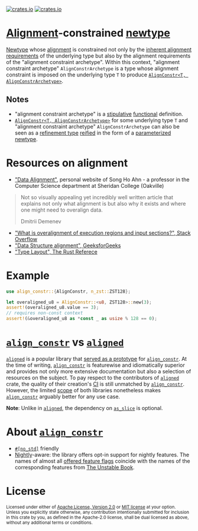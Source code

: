 [![crates.io](https://img.shields.io/crates/v/align_constr.svg)][`align_constr`]
[![crates.io](https://img.shields.io/crates/d/align_constr.svg)][`align_constr`]

# [Alignment][alignment]-constrained [newtype]

[Newtype][newtype] whose [alignment] is constrained not only by the [inherent alignment requirements](https://doc.rust-lang.org/reference/type-layout.html) of the underlying type but also by the alignment requirements of the "alignment constraint archetype". Within this context, "alignment constraint archetype" `AlignConstrArchetype` is a type whose alignment constraint is imposed on the underlying type `T` to produce [`AlignConstr<T, AlignConstrArchetype>`][`AlignConstr`].

## Notes

* "alignment constraint archetype" is a
[stipulative](https://www.ucfmapper.com/education/various-types-definitions/#:~:text=Stipulative%20definitions)
[functional](https://www.ucfmapper.com/education/various-types-definitions/#:~:text=Functional%20definitions)
definition.
* [`AlignConstr<T, AlignConstrArchetype>`][`AlignConstr`] for some underlying type `T` and "alignment constraint archetype" `AlignConstrArchetype` can also be seen as a [refinement type](https://en.wikipedia.org/wiki/Refinement_type) [reified](https://en.wikipedia.org/wiki/Reification_(computer_science)) in the form of a [parameterized](http://www.angelikalanger.com/GenericsFAQ/FAQSections/ParameterizedTypes.html#FAQ001) [newtype].

# Resources on alignment

* ["Data Alignment"](http://www.songho.ca/misc/alignment/dataalign.html), personal website of Song Ho Ahn - a professor in the Computer Science department at Sheridan College (Oakville)
> Not so visually appealing yet incredibly well written article that explains not only what alignment is but also why it exists and where one might need to overalign data.
>
> Dmitrii Demenev
* ["What is overalignment of execution regions and input sections?", Stack Overflow][overalignment]
* ["Data Structure alignment", GeeksforGeeks](https://www.geeksforgeeks.org/data-structure-alignment/)
* ["Type Layout", The Rust Referece](https://doc.rust-lang.org/reference/type-layout.html)

# Example

```rust
use align_constr::{AlignConstr, n_zst::ZST128};

let overaligned_u8 = AlignConstr::<u8, ZST128>::new(3);
assert!(overaligned_u8.value == 3);
// requires non-const context
assert!(&overaligned_u8 as *const _ as usize % 128 == 0);
```

# [`align_constr`] vs [`aligned`]

[`aligned`] is a popular library that [served as a prototype](https://github.com/JohnScience/align_constr/blob/main/HISTORY.md) for [`align_constr`]. At the time of writing, [`align_constr`] is featurewise and idiomatically superior and provides not only more extensive documentation but also a selection of resources on the subject. To pay respect to the contributors of [`aligned`] crate, the quality of their creation's [CI] is still unmatched by [`align_constr`]. However, the limited [scope] of both libraries nonetheless makes [`align_constr`] arguably better for any use case.

**Note**: Unlike in [`aligned`], the dependency on [`as_slice`](https://crates.io/crates/as-slice) is optional.

# About [`align_constr`]

* [`#[no_std]`](https://docs.rust-embedded.org/book/intro/no-std.html#summary) friendly
* [Nightly](https://rust-lang.github.io/rustup/concepts/channels.html)-aware: the library offers opt-in support for nightly features. The names of almost all [offered feature flags](https://docs.rs/crate/align_constr/latest/features) coincide with the names of the corresponding features from [The Unstable Book](https://doc.rust-lang.org/beta/unstable-book/).

[overalignment]: https://stackoverflow.com/questions/8732441/what-is-overalignment-of-execution-regions-and-input-sections
[`AlignConstr`]: https://docs.rs/align_constr/latest/align_constr/struct.AlignConstr.html
[`aligned`]: https://crates.io/crates/aligned
[`align_constr`]: https://crates.io/crates/align_constr
[newtype]: https://rust-unofficial.github.io/patterns/patterns/behavioural/newtype.html
[alignment]: https://www.geeksforgeeks.org/data-structure-alignment/
[CI]: https://en.wikipedia.org/wiki/Continuous_integration
[scope]: https://en.wikipedia.org/wiki/Scope_(project_management)

# License

<sup>
Licensed under either of <a href="LICENSE-APACHE">Apache License, Version
2.0</a> or <a href="LICENSE-MIT">MIT license</a> at your option.
</sup>

<br>

<sub>
Unless you explicitly state otherwise, any contribution intentionally submitted
for inclusion in this crate by you, as defined in the Apache-2.0 license, shall
be dual licensed as above, without any additional terms or conditions.
</sub>
